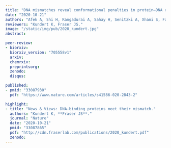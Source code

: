```yaml
---
title: "DNA mismatches reveal conformational penalties in protein–DNA recognition"
date: "2020-10-21"
authors: "Afek A, Shi H, Rangadurai A, Sahay H, Senitzki A, Xhani S, Fang M, Salinas R, Mielko Z, Pufall MA, Poon GMK, Haran TE, Schumacher MA, Al-Hashimi HM, Gordân R."
reviewers: "Kundert K, Fraser JS."
image: "/static/img/pub/2020_kundert.jpg"
abstract:

peer-review:
- biorxiv:
  biorxiv_version: "705558v1"
  arxiv:
  chemrxiv:
  preprintsorg:
  zenodo:
  disqus:

published:
- pmid: "33087930"
  pdf: "https://www.nature.com/articles/s41586-020-2843-2"

highlight:
- title: "News & Views: DNA-binding proteins meet their mismatch."
  authors: "Kundert K, **Fraser JS**."
  journal: "Nature"
  date: "2020-10-21"
  pmid: "33087865"
  pdf: "http://cdn.fraserlab.com/publications/2020_kundert.pdf"
  zenodo:
---
```

